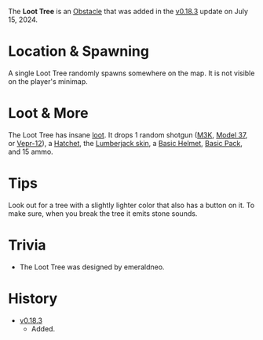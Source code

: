 <Stub/>

The **Loot Tree** is an [Obstacle](/obstacles) that was added in the [v0.18.3](https://github.com/HasangerGames/suroi/releases/tag/v0.18.3) update on July 15, 2024.

# Location & Spawning

A single Loot Tree randomly spawns somewhere on the map. It is not visible on the player's minimap.

# Loot & More

The Loot Tree has insane [loot](/loot#loot_tree). It drops 1 random shotgun ([M3K](/weapons/guns/m3k), [Model 37](/weapons/guns/model_37), or [Vepr-12](/weapons/guns/vepr12)), a [Hatchet](/weapons/melee/hatchet), the [Lumberjack skin](/skins), a [Basic Helmet](/equipment/armor/basic_helmet), [Basic Pack](/equipment/backpacks/basic_pack), and 15 ammo.

# Tips

Look out for a tree with a slightly lighter color that also has a button on it. To make sure, when you break the tree it emits stone sounds.

# Trivia

- The Loot Tree was designed by emeraldneo.

# History

- [v0.18.3](https://github.com/HasangerGames/suroi/releases/tag/v0.18.3)
  - Added.